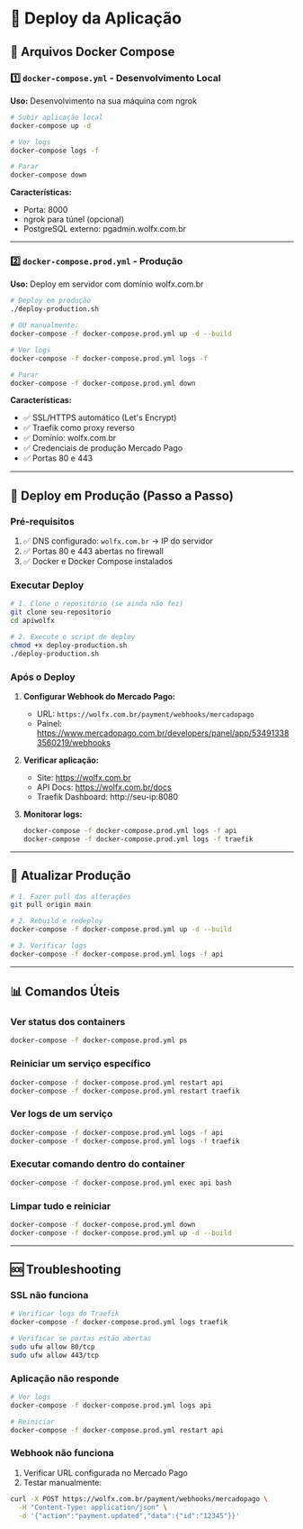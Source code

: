 # 🚀 Deploy da Aplicação

## 📁 Arquivos Docker Compose

### 1️⃣ `docker-compose.yml` - Desenvolvimento Local
**Uso:** Desenvolvimento na sua máquina com ngrok

```bash
# Subir aplicação local
docker-compose up -d

# Ver logs
docker-compose logs -f

# Parar
docker-compose down
```

**Características:**
- Porta: 8000
- ngrok para túnel (opcional)
- PostgreSQL externo: pgadmin.wolfx.com.br

---

### 2️⃣ `docker-compose.prod.yml` - Produção
**Uso:** Deploy em servidor com domínio wolfx.com.br

```bash
# Deploy em produção
./deploy-production.sh

# OU manualmente:
docker-compose -f docker-compose.prod.yml up -d --build

# Ver logs
docker-compose -f docker-compose.prod.yml logs -f

# Parar
docker-compose -f docker-compose.prod.yml down
```

**Características:**
- ✅ SSL/HTTPS automático (Let's Encrypt)
- ✅ Traefik como proxy reverso
- ✅ Domínio: wolfx.com.br
- ✅ Credenciais de produção Mercado Pago
- ✅ Portas 80 e 443

---

## 🔧 Deploy em Produção (Passo a Passo)

### Pré-requisitos
1. ✅ DNS configurado: `wolfx.com.br` → IP do servidor
2. ✅ Portas 80 e 443 abertas no firewall
3. ✅ Docker e Docker Compose instalados

### Executar Deploy
```bash
# 1. Clone o repositório (se ainda não fez)
git clone seu-repositorio
cd apiwolfx

# 2. Execute o script de deploy
chmod +x deploy-production.sh
./deploy-production.sh
```

### Após o Deploy
1. **Configurar Webhook do Mercado Pago:**
   - URL: `https://wolfx.com.br/payment/webhooks/mercadopago`
   - Painel: https://www.mercadopago.com.br/developers/panel/app/534913383560219/webhooks

2. **Verificar aplicação:**
   - Site: https://wolfx.com.br
   - API Docs: https://wolfx.com.br/docs
   - Traefik Dashboard: http://seu-ip:8080

3. **Monitorar logs:**
   ```bash
   docker-compose -f docker-compose.prod.yml logs -f api
   docker-compose -f docker-compose.prod.yml logs -f traefik
   ```

---

## 🔄 Atualizar Produção

```bash
# 1. Fazer pull das alterações
git pull origin main

# 2. Rebuild e redeploy
docker-compose -f docker-compose.prod.yml up -d --build

# 3. Verificar logs
docker-compose -f docker-compose.prod.yml logs -f api
```

---

## 📊 Comandos Úteis

### Ver status dos containers
```bash
docker-compose -f docker-compose.prod.yml ps
```

### Reiniciar um serviço específico
```bash
docker-compose -f docker-compose.prod.yml restart api
docker-compose -f docker-compose.prod.yml restart traefik
```

### Ver logs de um serviço
```bash
docker-compose -f docker-compose.prod.yml logs -f api
docker-compose -f docker-compose.prod.yml logs -f traefik
```

### Executar comando dentro do container
```bash
docker-compose -f docker-compose.prod.yml exec api bash
```

### Limpar tudo e reiniciar
```bash
docker-compose -f docker-compose.prod.yml down
docker-compose -f docker-compose.prod.yml up -d --build
```

---

## 🆘 Troubleshooting

### SSL não funciona
```bash
# Verificar logs do Traefik
docker-compose -f docker-compose.prod.yml logs traefik

# Verificar se portas estão abertas
sudo ufw allow 80/tcp
sudo ufw allow 443/tcp
```

### Aplicação não responde
```bash
# Ver logs
docker-compose -f docker-compose.prod.yml logs api

# Reiniciar
docker-compose -f docker-compose.prod.yml restart api
```

### Webhook não funciona
1. Verificar URL configurada no Mercado Pago
2. Testar manualmente:
```bash
curl -X POST https://wolfx.com.br/payment/webhooks/mercadopago \
  -H "Content-Type: application/json" \
  -d '{"action":"payment.updated","data":{"id":"12345"}}'
```

